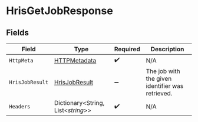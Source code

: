 # HrisGetJobResponse


## Fields

| Field                                                     | Type                                                      | Required                                                  | Description                                               |
| --------------------------------------------------------- | --------------------------------------------------------- | --------------------------------------------------------- | --------------------------------------------------------- |
| `HttpMeta`                                                | [HTTPMetadata](../../Models/Components/HTTPMetadata.md)   | :heavy_check_mark:                                        | N/A                                                       |
| `HrisJobResult`                                           | [HrisJobResult](../../Models/Components/HrisJobResult.md) | :heavy_minus_sign:                                        | The job with the given identifier was retrieved.          |
| `Headers`                                                 | Dictionary<String, List<*string*>>                        | :heavy_check_mark:                                        | N/A                                                       |